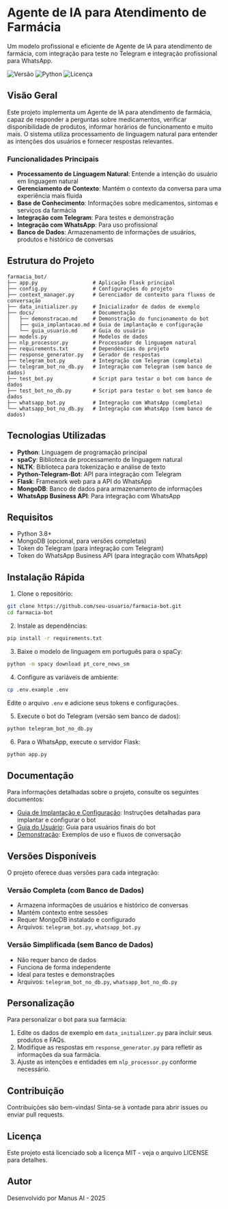 # Agente de IA para Atendimento de Farmácia

Um modelo profissional e eficiente de Agente de IA para atendimento de farmácia, com integração para teste no Telegram e integração profissional para WhatsApp.

![Versão](https://img.shields.io/badge/versão-1.0.0-blue)
![Python](https://img.shields.io/badge/python-3.8%2B-green)
![Licença](https://img.shields.io/badge/licença-MIT-orange)

## Visão Geral

Este projeto implementa um Agente de IA para atendimento de farmácia, capaz de responder a perguntas sobre medicamentos, verificar disponibilidade de produtos, informar horários de funcionamento e muito mais. O sistema utiliza processamento de linguagem natural para entender as intenções dos usuários e fornecer respostas relevantes.

### Funcionalidades Principais

- **Processamento de Linguagem Natural**: Entende a intenção do usuário em linguagem natural
- **Gerenciamento de Contexto**: Mantém o contexto da conversa para uma experiência mais fluida
- **Base de Conhecimento**: Informações sobre medicamentos, sintomas e serviços da farmácia
- **Integração com Telegram**: Para testes e demonstração
- **Integração com WhatsApp**: Para uso profissional
- **Banco de Dados**: Armazenamento de informações de usuários, produtos e histórico de conversas

## Estrutura do Projeto

```
farmacia_bot/
├── app.py                  # Aplicação Flask principal
├── config.py               # Configurações do projeto
├── context_manager.py      # Gerenciador de contexto para fluxos de conversação
├── data_initializer.py     # Inicializador de dados de exemplo
├── docs/                   # Documentação
│   ├── demonstracao.md     # Demonstração do funcionamento do bot
│   ├── guia_implantacao.md # Guia de implantação e configuração
│   └── guia_usuario.md     # Guia do usuário
├── models.py               # Modelos de dados
├── nlp_processor.py        # Processador de linguagem natural
├── requirements.txt        # Dependências do projeto
├── response_generator.py   # Gerador de respostas
├── telegram_bot.py         # Integração com Telegram (completa)
├── telegram_bot_no_db.py   # Integração com Telegram (sem banco de dados)
├── test_bot.py             # Script para testar o bot com banco de dados
├── test_bot_no_db.py       # Script para testar o bot sem banco de dados
├── whatsapp_bot.py         # Integração com WhatsApp (completa)
└── whatsapp_bot_no_db.py   # Integração com WhatsApp (sem banco de dados)
```

## Tecnologias Utilizadas

- **Python**: Linguagem de programação principal
- **spaCy**: Biblioteca de processamento de linguagem natural
- **NLTK**: Biblioteca para tokenização e análise de texto
- **Python-Telegram-Bot**: API para integração com Telegram
- **Flask**: Framework web para a API do WhatsApp
- **MongoDB**: Banco de dados para armazenamento de informações
- **WhatsApp Business API**: Para integração com WhatsApp

## Requisitos

- Python 3.8+
- MongoDB (opcional, para versões completas)
- Token do Telegram (para integração com Telegram)
- Token do WhatsApp Business API (para integração com WhatsApp)

## Instalação Rápida

1. Clone o repositório:
```bash
git clone https://github.com/seu-usuario/farmacia-bot.git
cd farmacia-bot
```

2. Instale as dependências:
```bash
pip install -r requirements.txt
```

3. Baixe o modelo de linguagem em português para o spaCy:
```bash
python -m spacy download pt_core_news_sm
```

4. Configure as variáveis de ambiente:
```bash
cp .env.example .env
```
Edite o arquivo `.env` e adicione seus tokens e configurações.

5. Execute o bot do Telegram (versão sem banco de dados):
```bash
python telegram_bot_no_db.py
```

6. Para o WhatsApp, execute o servidor Flask:
```bash
python app.py
```

## Documentação

Para informações detalhadas sobre o projeto, consulte os seguintes documentos:

- [Guia de Implantação e Configuração](docs/guia_implantacao.md): Instruções detalhadas para implantar e configurar o bot
- [Guia do Usuário](docs/guia_usuario.md): Guia para usuários finais do bot
- [Demonstração](docs/demonstracao.md): Exemplos de uso e fluxos de conversação

## Versões Disponíveis

O projeto oferece duas versões para cada integração:

### Versão Completa (com Banco de Dados)

- Armazena informações de usuários e histórico de conversas
- Mantém contexto entre sessões
- Requer MongoDB instalado e configurado
- Arquivos: `telegram_bot.py`, `whatsapp_bot.py`

### Versão Simplificada (sem Banco de Dados)

- Não requer banco de dados
- Funciona de forma independente
- Ideal para testes e demonstrações
- Arquivos: `telegram_bot_no_db.py`, `whatsapp_bot_no_db.py`

## Personalização

Para personalizar o bot para sua farmácia:

1. Edite os dados de exemplo em `data_initializer.py` para incluir seus produtos e FAQs.
2. Modifique as respostas em `response_generator.py` para refletir as informações da sua farmácia.
3. Ajuste as intenções e entidades em `nlp_processor.py` conforme necessário.

## Contribuição

Contribuições são bem-vindas! Sinta-se à vontade para abrir issues ou enviar pull requests.

## Licença

Este projeto está licenciado sob a licença MIT - veja o arquivo LICENSE para detalhes.

## Autor

Desenvolvido por Manus AI - 2025

